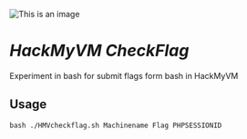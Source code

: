 ![This is an image](https://hackmyvm.eu/img/logo.png)
# ***HackMyVM CheckFlag***
Experiment in bash for submit flags form bash in HackMyVM
## Usage
```
bash ./HMVcheckflag.sh Machinename Flag PHPSESSIONID
```

